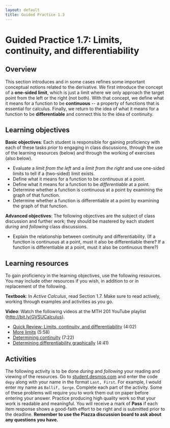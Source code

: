 ```yaml
---
layout: default
title: Guided Practice 1.3
---
```


# Guided Practice 1.7: Limits, continuity, and differentiability

## Overview

This section introduces and in some cases refines some important conceptual notions related to the derivative. We first introduce the concept of a **one-sided limit**, which is just a limit where we only approach the target point from the left or the right (not both). With that concept, we define what it means for a function to be **continuous** -- a property of functions that is essential for calculus. Finally, we return to the idea of what it means for a function to be **differentiable** and connect this to the idea of continuity. 

## Learning objectives

__Basic objectives__: Each student is responsible for gaining proficiency with each of these tasks _prior_ to engaging in class discussions, through the use of the learning resources (below) and through the working of exercises (also below). 

- Evaluate a *limit from the left* and a *limit from the right* and use one-sided limits to tell if a (two-sided) limit exists. 
- Define what it means for a function to be *continuous* at a point. 
- Define what it means for a function to be *differentiable* at a point. 
- Determine whether a function is continuous at a point by examining the graph of that function. 
- Determine whether a function is differentiable at a point by examining the graph of that function. 

__Advanced objectives__: The following objectives are the subject of class discussion and further work; they should be mastered by each student _during_ and _following_ class discussions. 

- Explain the relationship between continuity and differentiability. (If a function is continuous at a point, must it also be differentiable there? If a function is differentiable at a point, must it also be continuous there?) 

## Learning resources 

To gain proficiency in the learning objectives, use the following resources. You may include other resources if you wish, in addition to or in replacement of the following. 

__Textbook__: In _Active Calculus_, read Section 1.7. Make sure to read actively, working through examples and activities as you go. 

__Video__: Watch the following videos at the MTH 201 YouTube playlist (http://bit.ly/GVSUCalculus). 

- [Quick Review: Limits, continuity, and differentiability](http://www.youtube.com/watch?v=7-S0qHpnddk) (4:02) 
- [More limits](http://www.youtube.com/watch?v=OmgIej6fHrc) (5:58)
- [Determining continuity](http://www.youtube.com/watch?v=71PGm02zFjw) (7:22)
- [Determining differentiability graphically](http://www.youtube.com/watch?v=_vimObBaJxI) (4:41)

## Activities

The following activity is to be done _during_ and _following_ your reading and viewing of the resources. Go to [student.desmos.com](https://student.desmos.com/?prepopulateCode=depy) and enter the code `depy` along with your name in the format `Last, First`. For example, I would enter my name as `Ballif, Serge`. Complete each part of the activity. Some of these problems will require you to work them out on paper before entering your answer. Practice producing high quality work so that your work is readable and meaningful. You will receive a mark of __Pass__ if each item response shows a good-faith effort to be right and is submitted prior to the deadline. __Remember to use the Piazza discussion board to ask about any questions you have.__
